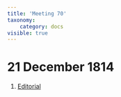 ```yaml
---
title: 'Meeting 70'
taxonomy:
    category: docs
visible: true
---
```


# 21 December 1814

1. [Editorial](editorial)  
